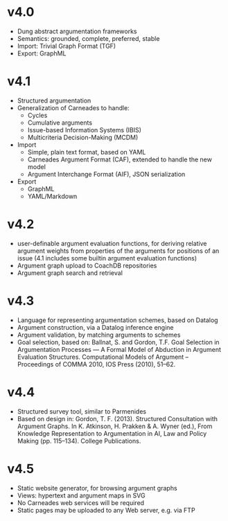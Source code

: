 
# v4.0

- Dung abstract argumentation frameworks
- Semantics: grounded, complete, preferred, stable
- Import: Trivial Graph Format (TGF)
- Export: GraphML

# v4.1

- Structured argumentation
- Generalization of Carneades to handle:
    * Cycles
    * Cumulative arguments
    * Issue-based Information Systems (IBIS)
    * Multicriteria Decision-Making (MCDM)
- Import
    * Simple, plain text format, based on YAML
    * Carneades Argument Format (CAF), extended to handle the new model
    * Argument Interchange Format (AIF), JSON serialization
- Export
    * GraphML
    * YAML/Markdown

# v4.2

- user-definable argument evaluation functions, for deriving relative argument weights from properties of the   arguments for positions of an issue (4.1 includes some builtin argument evaluation functions)
- Argument graph upload to CoachDB repositories
- Argument graph search and retrieval

# v4.3

- Language for representing argumentation schemes, based on Datalog
- Argument construction, via a Datalog inference engine
- Argument validation, by matching arguments to schemes
- Goal selection, based on: Ballnat, S. and Gordon, T.F. Goal Selection in Argumentation Processes — A Formal Model of Abduction in Argument Evaluation Structures. Computational Models of Argument – Proceedings of COMMA 2010, IOS Press (2010), 51–62.

# v4.4

- Structured survey tool, similar to Parmenides
- Based on design in: Gordon, T. F. (2013). Structured Consultation
  with Argument Graphs. In K. Atkinson, H. Prakken & A. Wyner (ed.),
  From Knowledge Representation to Argumentation in AI, Law and Policy
  Making (pp. 115–134). College Publications.

# v4.5

- Static website generator, for browsing argument graphs
- Views: hypertext and argument maps in SVG
- No Carneades web services will be required
- Static pages may be uploaded to any Web server, e.g. via FTP




